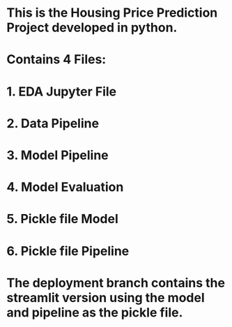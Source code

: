 # This is the Housing Price Prediction Project developed in python.
# Contains 4 Files:
# 1. EDA Jupyter File
# 2. Data Pipeline
# 3. Model Pipeline
# 4. Model Evaluation
# 5. Pickle file Model
# 6. Pickle file Pipeline

# The deployment branch contains the streamlit version using the model and pipeline as the pickle file.

